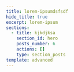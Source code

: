 ```yaml
---
title: lorem-ipsumdsfsdf
hide_title: true
excerpt: lorem-ipsum
sections:
  - title: kjkdjksa
    section_id: hero
    posts_number: 6
    actions: []
    type: section_posts
template: advanced
---
```

